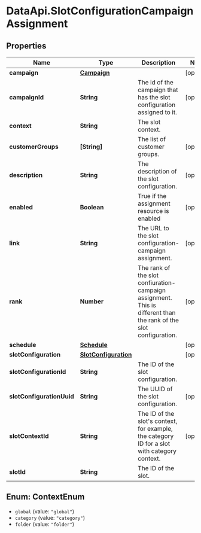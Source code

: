 # DataApi.SlotConfigurationCampaignAssignment

## Properties
Name | Type | Description | Notes
------------ | ------------- | ------------- | -------------
**campaign** | [**Campaign**](Campaign.md) |  | [optional] 
**campaignId** | **String** | The id of the campaign that has the slot configuration assigned to it. | [optional] 
**context** | **String** | The slot context. | 
**customerGroups** | **[String]** | The list of customer groups. | [optional] 
**description** | **String** | The description of the slot configuration. | [optional] 
**enabled** | **Boolean** | True if the assignment resource is enabled | [optional] 
**link** | **String** | The URL to the slot configuration-campaign assignment. | [optional] 
**rank** | **Number** | The rank of the slot confiuration-campaign assignment.  This is different than the rank of the slot configuration. | [optional] 
**schedule** | [**Schedule**](Schedule.md) |  | [optional] 
**slotConfiguration** | [**SlotConfiguration**](SlotConfiguration.md) |  | [optional] 
**slotConfigurationId** | **String** | The ID of the slot configuration. | 
**slotConfigurationUuid** | **String** | The UUID of the slot configuration. | [optional] 
**slotContextId** | **String** | The ID of the slot&#x27;s context, for example, the category ID for a slot with category context. | [optional] 
**slotId** | **String** | The ID of the slot. | 

<a name="ContextEnum"></a>
## Enum: ContextEnum

* `global` (value: `"global"`)
* `category` (value: `"category"`)
* `folder` (value: `"folder"`)

